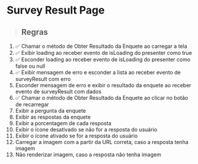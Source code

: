 # Survey Result Page

> ## Regras
1. ✅ Chamar o método de Obter Resultado da Enquete ao carregar a tela
2. ✅ Exibir loading ao receber evento de isLoading do presenter como true
3. ✅ Esconder loading ao receber evento de isLoading do presenter como false ou null
4. ✅ Exibir mensagem de erro e esconder a lista ao receber evento de surveyResult com erro
5. Esconder mensagem de erro e exibir o resultado da enquete ao receber evento de surveyResult com dados
6. ✅ Chamar o método de Obter Resultado da Enquete ao clicar no botão de recarregar
7. Exibir a pergunta da enquete
8. Exibir as respostas da enquete
9. Exibir a porcentagem de cada resposta
10. Exibir o ícone desativado se não for a resposta do usuário
11. Exibir o ícone ativado se for a resposta do usuário
12. Carregar a imagem com a partir da URL correta, caso a resposta tenha imagem
13. Não renderizar imagem, caso a resposta não tenha imagem